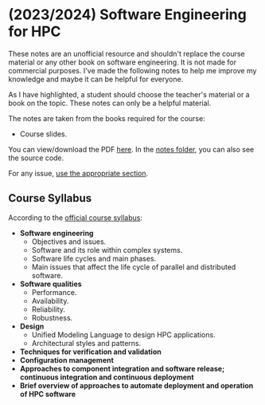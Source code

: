# (2023/2024) Software Engineering for HPC

These notes are an unofficial resource and shouldn't replace the course material or any other book on software engineering. It is not made for commercial purposes. I've made the following notes to help me improve my knowledge and maybe it can be helpful for everyone.

As I have highlighted, a student should choose the teacher's material or a book on the topic. These notes can only be a helpful material.

The notes are taken from the books required for the course: 

- Course slides.

You can view/download the PDF [here](notes/software-engineering-for-hpc.pdf). In the [notes folder](notes/), you can also see the source code.

For any issue, [use the appropriate section](https://github.com/PoliMI-HPC-E-notes-projects-AndreVale69/HPC-E-PoliMI-university-notes/issues).

## Course Syllabus

According to the [official course syllabus](https://www11.ceda.polimi.it/schedaincarico/schedaincarico/controller/scheda_pubblica/SchedaPublic.do?&evn_default=evento&c_classe=811542&polij_device_category=DESKTOP&__pj0=0&__pj1=bbfbf04f1975dd17fb91138c38c47eba):

- **Software engineering**
  - Objectives and issues. 
  - Software and its role within complex systems. 
  - Software life cycles and main phases. 
  - Main issues that affect the life cycle of parallel and distributed software.
- **Software qualities**
  - Performance.
  - Availability. 
  - Reliability. 
  - Robustness.
- **Design**
  - Unified Modeling Language to design HPC applications.
  - Architectural styles and patterns.
- **Techniques for verification and validation**
- **Configuration management**
- **Approaches to component integration and software release; continuous integration and continuous deployment**
- **Brief overview of approaches to automate deployment and operation of HPC software**